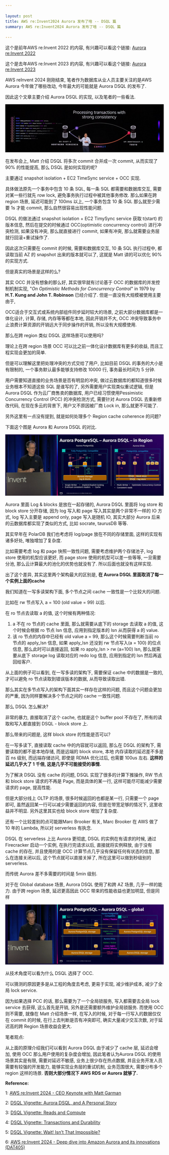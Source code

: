 ```yaml
---

layout: post
title: AWS re:Invent2024 Aurora 发布了啥 -- DSQL 篇
summary: AWS re:Invent2024 Aurora 发布了啥 -- DSQL 篇

---
```


这个是前年AWS re:Invent 2022 的内容, 有兴趣可以看这个链接: [Aurora re:Invent 2022](http://baotiao.github.io/2022/12/12/aurora-2022.html)

这个是去年AWS re:Invent 2023 的内容, 有兴趣可以看这个链接: [Aurora re:Invent 2023](https://baotiao.github.io/2023/12/04/aurora-2023.html)



AWS reInvent 2024 刚刚结束, 笔者作为数据库从业人员主要关注的是AWS Aurora 今年做了哪些改动, 今年最大的可能就是 Aurora DSQL 的发布了.

因此这个文章主要介绍 Aurora DSQL 的实现, 以及笔者的一些看法.



![image-20241216042217470](https://raw.githubusercontent.com/baotiao/bb/main/uPic/image-20241216042217470.png)

在发布会上, Matt 介绍 DSQL 将多次 commit 合并成一次 commit, 从而实现了 90% 的性能提高, 那么 DSQL 是如何实现的呢?

主要通过 snapshot isolation + EC2 TimeSync service + OCC 实现.

具体做法原先一个事务中包含 10 条 SQL, 每一条 SQL 都需要和数据库交互, 需要对某一些行就先 row lock, 避免事务执行过程中被其他事务修改. 那么如果在跨 region 场景, 延迟可能到了 100ms 以上, 一个事务包含 10 条 SQL 那么就至少需要 1s 才能 commit,  那么自然很容易出现性能问题.

DSQL 的做法通过 snapshot isolation + EC2 TimySync service  获取 t(start) 的版本信息,  然后在提交的时候通过 OCC(optimistic concurrency control) 进行冲突检测, 如果没有冲突, 那么就直接进行 commit, 如果有冲突, 那么就需要业务层就行回滚+重试操作了.

因此这次只需要在 commit 的时候, 需要和数据库交互, 10 条 SQL 执行过程中, 都读取当前 AZ 的 snapshot 出来的版本就可以了, 这就是 Matt 讲的可以优化 90% 的实现方式.

但是真实的场景是这样的么?

其实 OCC 并没有想象的那么好, 其实很早就有讨论基于 OCC 的数据库的并发控制机制实现, "*On Optimistic Methods for Concurrency Control*" in 1979 by **H.T. Kung and John T. Robinson**  已经介绍了. 但是一直没有大规模被使用主要由于,

OCC适合于交互式或系统内部组件同步延时较大的场景, 之前大部分数据库都是一体化设计, 计算, 存储, 内存等等都在本地, 因此开销并不大, OCC 冲突导致事务中止浪费计算资源的开销远大于同步操作的开销, 所以没有大规模使用.

那么在跨 region 类似 DSQL 这样场景可以使用吗?

理论上在跨 region 场景 OCC 可以比之前一体化设计数据库有更多的收益, 而且工程实现会更加的简单.

但是可以理解这里把处理冲突的方式交给了用户,  比如目前 DSQL 的事务的大小是有限制的, 一个事务默认最多能够支持修改 10000 行, 事务最长时间为 5 分钟.

用户需要知道直接的业务场景是否有明显的冲突, 做过云数据库的都知道很多时候业务根本不知道这些 SQL 是谁写的了, 另外需要用户实现类似重试逻辑, 但是 Aurora DSQL 作为云厂商售卖的数据库, 用户已经习惯使用Pessimistic Concurrency Control (PCC) 的冲突检测方式, 需要针对 Aurora DSQL 去重新修改代码, 在现在多云的背景下, 用户又不原因被厂商 Lock in, 那么就更不可能了.



另外这里有一点没有提到, 就是如何处理多个 Region cache coherence 的问题? 

下面这个图是 Aurora 和 Aurora DSQL 的对比.

![image-20241209050254992](https://raw.githubusercontent.com/baotiao/bb/main/uPic/image-20241209050254992.png)



Aurora 里面 Log & blocks  是放在一起存储的, Aurora DSQL 里面将 log store 和 block store 分开存储, 因为 log 写入和 page 写入其实是两个非常不一样的 IO 方式, log 写入主要是 append only, page 写入是随机 IO, 其实大部分 Aurora 后来的云数据库都实现了类似的方式, 比如 socrate, taurusDB 等等.

其实早年在 PolarDB 我们也考虑将 log/page 放在不同的存储里面, 这样的实现有诸多好处, 唯独增加了复杂度.

比如需要考虑 log 和 page 快照一致性问题, 需要考虑维护两个存储池子, log store 使用的机型应该更好, 而 page store 使用的机型可以差一些等等, 一旦需要分池, 那么云计算最大的池化的优势也就没有了. 所以后面也就没有这样实现.

出了这个差异, 其实这里两个架构最大的区别是, **在 Aurora DSQL 里面取消了每一个实例上面的cache**

我们知道在一写多读架构下面, 多个节点之间 cache 一致性是一个比较大的问题.

比如在 rw 节点写入 a = 100 (old value = 99) 以后.

在 ro 节点去读取 a 的值, 这个时候有两种情况:

1. a 不在 ro 节点的 cache 里面, 那么就需要从底下的 storage 去读取 a 的值, 这个时候会根据 ro 节点 lsn 信息, 应用到指定版本的 lsn 从而获得 a 的 value.
2. 该 ro 节点的内存中已经有 old value a = 99, 那么这个时候需要判断当前 ro 节点的 apply_lsn 信息, 如果 apply_lsn 还没到 rw 节点写入(a = 100) 的位点信息, 那么此时可以直接返回, 如果 ro apply_lsn > rw (a=100) lsn, 那么就需要从底下 storage log 读取对应的 redo log 信息, 应用到指定的 lsn 然后再返回给客户.

从上面的例子可以看到, 在一写多读的架构下, 需要保证 cache 中的数据是一致的, 才可以避免 ro 节点读取到错误版本的数据, 从而导致读取出错.

那么其实在多节点写入的架构下面其实一样存在这样的问题, 而且这个问题会更加的严重, 因为同样要解决多个节点之间的 cache 一致性问题.

那么 DSQL 怎么解决?

非常的暴力, 直接取消了这个 cache, 也就是这个 buffer pool 不存在了, 所有的读取和写入都直接到 DSQL - block store 上.

那么带来的问题是, 这样 block store 的性能是否可以?

在一写多读下, 直接读取 cache 中的内容就可以返回, 那么在 DSQL 的架构下, 需要读取的都不是本地存储, 而是远端的 block store, 本地 内存读取的延迟差不多是百 ns 级别, 而远端存储访问, 即使是 RDMA 优化过后, 也需要 100us 左右. **这样的延迟几乎大了 1 千倍, 这是几乎不可能接受的事情.**

为了解决 DSQL 没有 cache 的问题, DSQL 实现了很多的计算下推操作, RW 节点和 block store 请求的不再是 Page, 而是具体的某一行, 这样可能尽可能减少需要请求的 page, 提高性能.

但是大部分线上 OLTP 的场景, 很多时候返回的也都是某一行, 只需要一个 page 即可, 虽然返回某一行可以减少需要返回的内容, 但是在带宽足够的情况下, 这里收益并不明显. 另外这里其实也给 block store 增加了复杂度.



还有一个比较差别的点可能跟Marc Brooker 有关, Marc Brooker 在 AWS 做了 10 年的 Lambda, 所以对 serverless 有执念.

DSQL 在 serverless 上比 Aurora 更彻底, DSQL 的实例在有请求的时候, 通过 Firecracker 启动一个实例, 在执行完请求以后, 直接就将实例释放, 由于没有 cache 的存在, 并且使用的是 OCC 计算节点几乎没有保留任何有状态的信息, 那么在连接关闭以后, 这个节点就可以直接关掉了, 所在这里可以做到秒级别的 serverless.

而传统 Aurora 差不多需要的时间是 5min 级别.



对于在 Global database 场景, Aurora DSQL 使用了和跨 AZ 场景, 几乎一样的能力. 由于跨 region 场景, 延迟更高因此 OCC 带来的性能收益也更加明显, 但是同样

![image-20241216005352899](https://raw.githubusercontent.com/baotiao/bb/main/uPic/image-20241216005352899.png)



从技术角度可以看为什么 DSQL 选择了 OCC.

可以猜测的原因更多是从工程的角度去考虑, 更易于实现, 减少维护成本, 减少了全局 lock service.

因为如果选择 PCC 的话, 那么需要为了一个全局锁服务, 写入都需要去全局 lock service 去获得, 这么首先是开销, 另外是还需要额外维护全局锁服务. 而使用 OCC 则不需要, 就像在 Matt 介绍场景一样, 在写入的时候, 对于每一行写入的数据仅仅在 commit 的时候, 在行上去判断是否有冲突即可, 确实大量减少交互次数, 对于延迟高的跨 Region 场景收益会更大.



笔者观点:

从上面的原理介绍我们可以看到 Aurora DSQL 由于减少了 cache 层, 延迟会增加, 使用 OCC 那么用户使用的复杂度会增加, 因此笔者认为Aurora DSQL 的使用场景其实是有限, 需要对延迟不敏感, 业务上很少存在热点数据, 并且业务开发人员需要有较强的开发能力, 能够实现业务层的重试机制, 业务范围很大, 需要分布多个 region 这样的场景. **否则大部分情况下 AWS RDS or Aurora 就够了.**


**Reference:**

1: [AWS re:Invent 2024 - CEO Keynote with Matt Garman](https://www.youtube.com/watch?v=LY7m5LQliAo&t=4611s)

2: [DSQL Vignette: Aurora DSQL, and A Personal Story](https://brooker.co.za/blog/2024/12/03/aurora-dsql.html)

3: [DSQL Vignette: Reads and Compute](https://brooker.co.za/blog/2024/12/04/inside-dsql.html)

4: [DSQL Vignette: Transactions and Durability](https://brooker.co.za/blog/2024/12/05/inside-dsql-writes.html)

5: [DSQL Vignette: Wait! Isn’t That Impossible?](https://brooker.co.za/blog/2024/12/06/inside-dsql-cap.html)

6: [AWS re:Invent 2024 - Deep dive into Amazon Aurora and its innovations (DAT405)](https://www.youtube.com/watch?v=kVVdHezNTpw)
